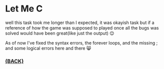 # Let Me C

well this task took me longer than I expected, it was okayish task but if a reference of how the game was supposed to played once all the bugs was solved would have
been great(like just the output) 😌

As of now I've fixed the syntax errors, the forever loops, and the missing ; and some logical errors here and there 😸

### [(BACK)](https://github.com/PranavKrishnan007/amfoss-tasks)
